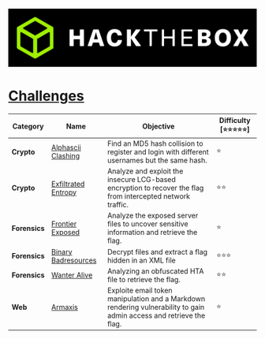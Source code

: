 <p align='center'>
  <img src='assets/banner.png' alt="HTB">
</p>

# [__Challenges__](#challenges)
| Category      | Name                                                                    | Objective                                                                | Difficulty [⭐⭐⭐⭐⭐] |
|---------------|-------------------------------------------------------------------------|--------------------------------------------------------------------------|-------------------------|
| **Crypto**    | [Alphascii Clashing](uni-ctf-2024/crypto/Alphascii%20Clashing) | Find an MD5 hash collision to register and login with different usernames but the same hash.             | ⭐ |
| **Crypto**    | [Exfiltrated Entropy](uni-ctf-2024/crypto/Exfiltrated%20Entropy) | Analyze and exploit the insecure LCG-based encryption to recover the flag from intercepted network traffic.                           | ⭐⭐ |
| **Forensics** | [Frontier Exposed](uni-ctf-2024/forensics/Frontier%20Exposed) | Analyze the exposed server files to uncover sensitive information and retrieve the flag.                               | ⭐ |
| **Forensics** | [Binary Badresources](uni-ctf-2024/forensics/Binary%20Badresources) | Decrypt files and extract a flag hidden in an XML file                                | ⭐⭐⭐ |
| **Forensics** | [Wanter Alive](uni-ctf-2024/forensics/Wanter%20Alive)         | Analyzing an obfuscated HTA file to retrieve the flag.                             | ⭐⭐ |
| **Web**       | [Armaxis](uni-ctf-2024/web/Armaxis)                     | Exploite email token manipulation and a Markdown rendering vulnerability to gain admin access and retrieve the flag.      | ⭐ |
